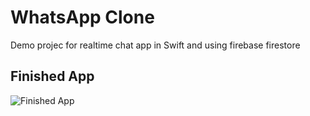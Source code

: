 # WhatsApp Clone
Demo projec for realtime chat app in Swift and using firebase firestore

## Finished App
![Finished App](https://github.com/londonappbrewery/Images/blob/master/Flash%20Chat.gif)
